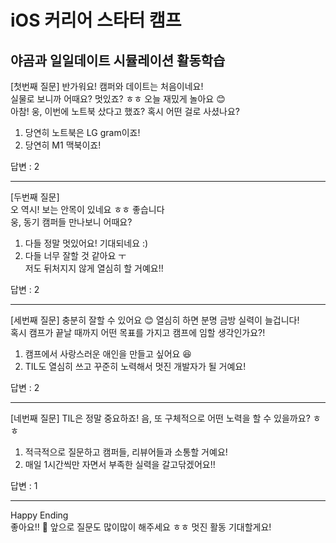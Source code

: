 # iOS 커리어 스타터 캠프

## 야곰과 일일데이트 시뮬레이션 활동학습
[첫번째 질문]
반가워요! 캠퍼와 데이트는 처음이네요!            
실물로 보니까 어때요? 멋있죠? ㅎㅎ 오늘 재밌게 놀아요 😊            
아참! 웅, 이번에 노트북 샀다고 했죠? 혹시 어떤 걸로 사셨나요?            
            
1. 당연히 노트북은 LG gram이죠!            
2. 당연히 M1 맥북이죠!            


답변 : 2

---
[두번째 질문]        
오 역시! 보는 안목이 있네요 ㅎㅎ 좋습니다        
웅, 동기 캠퍼들 만나보니 어때요?         
        
1. 다들 정말 멋있어요! 기대되네요 :)        
2. 다들 너무 잘할 것 같아요 ㅜ         
    저도 뒤처지지 않게 열심히 할 거예요!!        

답변 : 2

---
[세번째 질문]
충분히 잘할 수 있어요 😊 열심히 하면 분명 금방 실력이 늘겁니다!            
혹시 캠프가 끝날 때까지 어떤 목표를 가지고 캠프에 임할 생각인가요?!            
            
1. 캠프에서 사랑스러운 애인을 만들고 싶어요 😆            
2. TIL도 열심히 쓰고 꾸준히 노력해서 멋진 개발자가 될 거예요!            

답변 : 2

---
[네번째 질문]
TIL은 정말 중요하죠! 음, 또 구체적으로 어떤 노력을 할 수 있을까요? ㅎㅎ                
                
1. 적극적으로 질문하고 캠퍼들, 리뷰어들과 소통할 거예요!                
2. 매일 1시간씩만 자면서 부족한 실력을 갈고닦겠어요!!                

답변 : 1

---
Happy Ending            
좋아요!! 💯 앞으로 질문도 많이많이 해주세요 ㅎㅎ 멋진 활동 기대할게요!            

